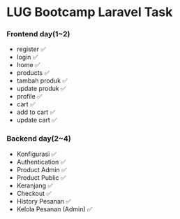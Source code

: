 # LUG Bootcamp Laravel Task

### Frontend day(1~2)
- register ✅
- login ✅
- home ✅
- products ✅
- tambah produk ✅
- update produk ✅
- profile ✅
- cart ✅
- add to cart ✅
- update cart ✅

### Backend day(2~4)
- Konfigurasi ✅
- Authentication ✅
- Product Admin ✅
- Product Public ✅
- Keranjang ✅
- Checkout ✅
- History Pesanan ✅
- Kelola Pesanan (Admin) ✅
